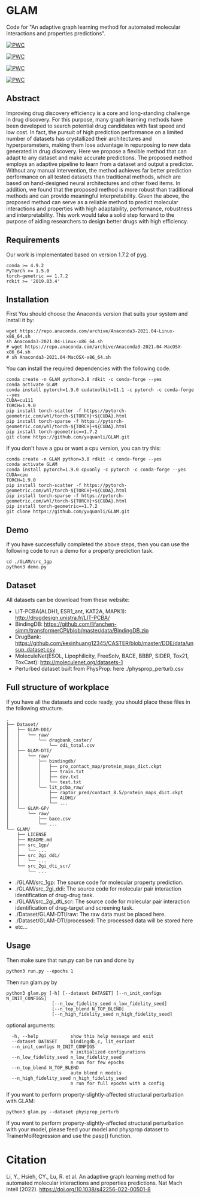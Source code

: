 # GLAM
Code for "An adaptive graph learning method for automated molecular interactions and properties predictions".

[![PWC](https://img.shields.io/endpoint.svg?url=https://paperswithcode.com/badge/an-adaptive-graph-learning-method-for/drug-discovery-on-bindingdb)](https://paperswithcode.com/sota/drug-discovery-on-bindingdb?p=an-adaptive-graph-learning-method-for)

[![PWC](https://img.shields.io/endpoint.svg?url=https://paperswithcode.com/badge/an-adaptive-graph-learning-method-for/drug-discovery-on-esol-scaffold)](https://paperswithcode.com/sota/drug-discovery-on-esol-scaffold?p=an-adaptive-graph-learning-method-for)

[![PWC](https://img.shields.io/endpoint.svg?url=https://paperswithcode.com/badge/an-adaptive-graph-learning-method-for/drug-discovery-on-lit-pcba-kat2a)](https://paperswithcode.com/sota/drug-discovery-on-lit-pcba-kat2a?p=an-adaptive-graph-learning-method-for)

[![PWC](https://img.shields.io/endpoint.svg?url=https://paperswithcode.com/badge/an-adaptive-graph-learning-method-for/drug-discovery-on-bbbp-scaffold)](https://paperswithcode.com/sota/drug-discovery-on-bbbp-scaffold?p=an-adaptive-graph-learning-method-for)



## Abstract

Improving drug discovery efficiency is a core and long-standing challenge in drug discovery. For this purpose, many graph learning methods have been developed to search potential drug candidates with fast speed and low cost. In fact, the pursuit of high prediction performance on a limited number of datasets has crystallized their architectures and hyperparameters, making them lose advantage in repurposing to new data generated in drug discovery. Here we propose a flexible method that can adapt to any dataset and make accurate predictions. The proposed method employs an adaptive pipeline to learn from a dataset and output a predictor. Without any manual intervention, the method achieves far better prediction performance on all tested datasets than traditional methods, which are based on hand-designed neural architectures and other fixed items. In addition, we found that the proposed method is more robust than traditional methods and can provide meaningful interpretability. Given the above, the proposed method can serve as a reliable method to predict molecular interactions and properties with high adaptability, performance, robustness and interpretability. This work would take a solid step forward to the purpose of aiding researchers to design better drugs with high efficiency.


## Requirements
Our work is implementated based on version 1.7.2 of pyg. 

    conda >= 4.9.2
    PyTorch >= 1.5.0
    torch-gemetric == 1.7.2
    rdkit >= '2019.03.4'

## Installation
First You should choose the Anaconda version that suits your system and install it by:

    wget https://repo.anaconda.com/archive/Anaconda3-2021.04-Linux-x86_64.sh
    sh Anaconda3-2021.04-Linux-x86_64.sh
    # wget https://repo.anaconda.com/archive/Anaconda3-2021.04-MacOSX-x86_64.sh
    # sh Anaconda3-2021.04-MacOSX-x86_64.sh

You can install the required dependencies with the following code. 

    conda create -n GLAM python=3.8 rdkit -c conda-forge --yes
    conda activate GLAM
    conda install pytorch=1.9.0 cudatoolkit=11.1 -c pytorch -c conda-forge --yes
    CUDA=cu111
    TORCH=1.9.0
    pip install torch-scatter -f https://pytorch-geometric.com/whl/torch-${TORCH}+${CUDA}.html 
    pip install torch-sparse -f https://pytorch-geometric.com/whl/torch-${TORCH}+${CUDA}.html 
    pip install torch-geometric==1.7.2 
    git clone https://github.com/yvquanli/GLAM.git

If you don't have a gpu or want a cpu version, you can try this:
    
    conda create -n GLAM python=3.8 rdkit -c conda-forge --yes
    conda activate GLAM
    conda install pytorch=1.9.0 cpuonly -c pytorch -c conda-forge --yes
    CUDA=cpu
    TORCH=1.9.0
    pip install torch-scatter -f https://pytorch-geometric.com/whl/torch-${TORCH}+${CUDA}.html 
    pip install torch-sparse -f https://pytorch-geometric.com/whl/torch-${TORCH}+${CUDA}.html 
    pip install torch-geometric==1.7.2 
    git clone https://github.com/yvquanli/GLAM.git



## Demo
If you have successfully completed the above steps, then you can use the following code to run a demo for a property prediction task.

    cd ./GLAM/src_1gp
    python3 demo.py


## Dataset
All datasets can be download from these website:

- LIT-PCBA(ALDH1, ESR1_ant, KAT2A, MAPK1): http://drugdesign.unistra.fr/LIT-PCBA/
- BindingDB: https://github.com/lifanchen-simm/transformerCPI/blob/master/data/BindingDB.zip
- DrugBank: https://github.com/kexinhuang12345/CASTER/blob/master/DDE/data/unsup_dataset.csv
- MoleculeNet(ESOL, Lipophilicity, FreeSolv, BACE, BBBP, SIDER, Tox21, ToxCast): http://moleculenet.org/datasets-1
- Perturbed dataset built from PhysProp: here ./physprop_perturb.csv

## Full structure of workplace
If you have all the datasets and code ready, you should place these files in the following structure.

    .
    ├── Dataset/  
    │   ├── GLAM-DDI/  
    │   │   └── raw/  
    │   │       └── drugbank_caster/
    │   │           └── ddi_total.csv
    │   ├── GLAM-DTI/
    │   │   └── raw/
    │   │       ├── bindingdb/
    │   │       │   ├── pro_contact_map/protein_maps_dict.ckpt
    │   │       │   ├── train.txt
    │   │       │   ├── dev.txt
    │   │       │   └── test.txt
    │   │       └── lit_pcba_raw/
    │   │           ├── raptor_pred/contact_8.5/protein_maps_dict.ckpt
    │   │           ├── ALDH1/
    │   │           └── ...
    │   └── GLAM-GP/
    │       └── raw/
    │           ├── bace.csv
    │           └── ...
    └── GLAM/
        ├── LICENSE
        ├── README.md
        ├── src_1gp/
        │   └── ...
        ├── src_2gi_ddi/
        │   └── ...
        └── src_2gi_dti_scr/
            └── ...



- ./GLAM/src_1gp: The source code for molecular property prediction.
- ./GLAM/src_2gi_ddi: The source code for molecular pair interaction identification of drug-drug task.
- ./GLAM/src_2gi_dti_scr: The source code for molecular pair interaction identification of drug-target and screening task.
- ./Dataset/GLAM-DTI/raw: The raw data must be placed here.
- ./Dataset/GLAM-DTI/processed: The processed data will be stored here
- etc...




## Usage

Then make sure that run.py can be run and done by

    python3 run.py --epochs 1

Then run glam.py by

    python3 glam.py [-h] [--dataset DATASET] [--n_init_configs N_INIT_CONFIGS]
                     [--n_low_fidelity_seed n_low_fidelity_seed]
                     [--n_top_blend N_TOP_BLEND]
                     [--n_high_fidelity_seed n_high_fidelity_seed]

optional arguments:

      -h, --help            show this help message and exit
      --dataset DATASET     bindingdb_c, lit_esr1ant
      --n_init_configs N_INIT_CONFIGS
                            n initialized configurations
      --n_low_fidelity_seed n_low_fidelity_seed
                            n run for few epochs
      --n_top_blend N_TOP_BLEND
                            auto blend n models
      --n_high_fidelity_seed n_high_fidelity_seed
                            n run for full epochs with a config

If you want to perform property-slightly-affected structural perturbation with GLAM:

    python3 glam.py --dataset physprop_perturb
    
If you want to perform property-slightly-affected structural perturbation with your model, please feed your model and physprop dataset to TrainerMolRegression and use the pasp() function.
    

# Citation

Li, Y., Hsieh, CY., Lu, R. et al. An adaptive graph learning method for automated molecular interactions and properties predictions. Nat Mach Intell (2022). https://doi.org/10.1038/s42256-022-00501-8
